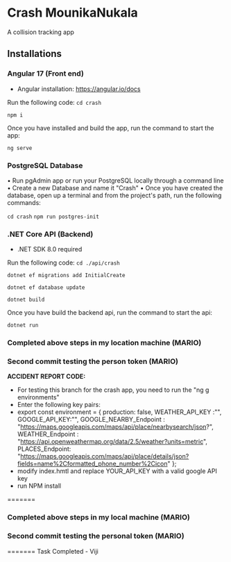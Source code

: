 # Crash MounikaNukala

A collision tracking app

## Installations

### Angular 17 (Front end)

- Angular installation: https://angular.io/docs

Run the following code:
`cd crash`

`npm i`

Once you have installed and build the app, run the command to start the app:

`ng serve`

### PostgreSQL Database

• Run pgAdmin app or run your PostgreSQL locally through a command line
• Create a new Database and name it "Crash"
• Once you have created the database, open up a terminal and from the project's path, run the following commands:

`cd crash`
`npm run postgres-init`

### .NET Core API (Backend)

- .NET SDK 8.0 required

Run the following code:
`cd ./api/crash`

`dotnet ef migrations add InitialCreate`

`dotnet ef database update`

`dotnet build`

Once you have build the backend api, run the command to start the api:

`dotnet run`

### Completed above steps in my location machine (MARIO)

### Second commit testing the person token (MARIO)

**ACCIDENT REPORT CODE:**

- For testing this branch for the crash app, you need to run the "ng g environments"
- Enter the following key pairs:
- export const environment = {
  production: false,
  WEATHER_API_KEY :"",
  GOOGLE_API_KEY:"",
  GOOGLE_NEARBY_Endpoint : "https://maps.googleapis.com/maps/api/place/nearbysearch/json?",
  WEATHER_Endpoint : "https://api.openweathermap.org/data/2.5/weather?units=metric",
  PLACES_Endpoint: "https://maps.googleapis.com/maps/api/place/details/json?fields=name%2Cformatted_phone_number%2Cicon"
  };
- modify index.hmtl and replace YOUR_API_KEY with a valid google API key
- run NPM install

=======

### Completed above steps in my local machine (MARIO)

### Second commit testing the personal token (MARIO)

=======
Task Completed - Viji
